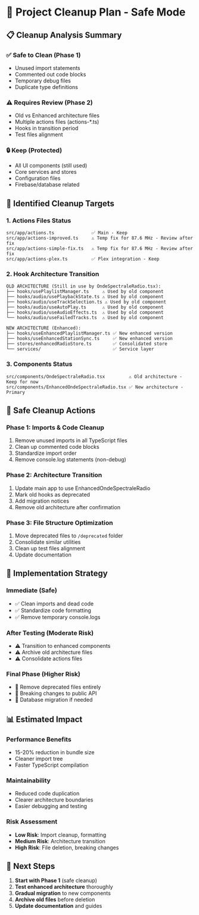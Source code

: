 # 🧹 Project Cleanup Plan - Safe Mode

## 📋 Cleanup Analysis Summary

### ✅ **Safe to Clean (Phase 1)**
- Unused import statements
- Commented out code blocks  
- Temporary debug files
- Duplicate type definitions

### ⚠️ **Requires Review (Phase 2)**
- Old vs Enhanced architecture files
- Multiple actions files (actions-*.ts)
- Hooks in transition period
- Test files alignment

### 🔒 **Keep (Protected)**
- All UI components (still used)
- Core services and stores
- Configuration files
- Firebase/database related

## 🎯 Identified Cleanup Targets

### **1. Actions Files Status**
```
src/app/actions.ts              ✅ Main - Keep
src/app/actions-improved.ts     ⚠️ Temp fix for 87.6 MHz - Review after fix
src/app/actions-simple-fix.ts   ⚠️ Temp fix for 87.6 MHz - Review after fix  
src/app/actions-plex.ts         ✅ Plex integration - Keep
```

### **2. Hook Architecture Transition**
```
OLD ARCHITECTURE (Still in use by OndeSpectraleRadio.tsx):
├── hooks/usePlaylistManager.ts     ⚠️ Used by old component
├── hooks/audio/usePlaybackState.ts ⚠️ Used by old component
├── hooks/audio/useTrackSelection.ts ⚠️ Used by old component
├── hooks/audio/useAutoPlay.ts      ⚠️ Used by old component
├── hooks/audio/useAudioEffects.ts  ⚠️ Used by old component
└── hooks/audio/useFailedTracks.ts  ⚠️ Used by old component

NEW ARCHITECTURE (Enhanced):
├── hooks/useEnhancedPlaylistManager.ts ✅ New enhanced version
├── hooks/useEnhancedStationSync.ts     ✅ New enhanced version
├── stores/enhancedRadioStore.ts        ✅ Consolidated store
└── services/                           ✅ Service layer
```

### **3. Components Status**
```
src/components/OndeSpectraleRadio.tsx         ⚠️ Old architecture - Keep for now
src/components/EnhancedOndeSpectraleRadio.tsx ✅ New architecture - Primary
```

## 🔧 Safe Cleanup Actions

### **Phase 1: Imports & Code Cleanup**
1. Remove unused imports in all TypeScript files
2. Clean up commented code blocks
3. Standardize import order
4. Remove console.log statements (non-debug)

### **Phase 2: Architecture Transition**
1. Update main app to use EnhancedOndeSpectraleRadio
2. Mark old hooks as deprecated
3. Add migration notices
4. Remove old architecture after confirmation

### **Phase 3: File Structure Optimization**
1. Move deprecated files to `/deprecated` folder
2. Consolidate similar utilities
3. Clean up test files alignment
4. Update documentation

## 🚦 Implementation Strategy

### **Immediate (Safe)**
- ✅ Clean imports and dead code
- ✅ Standardize code formatting
- ✅ Remove temporary console.logs

### **After Testing (Moderate Risk)**
- ⚠️ Transition to enhanced components
- ⚠️ Archive old architecture files
- ⚠️ Consolidate actions files

### **Final Phase (Higher Risk)**
- 🔴 Remove deprecated files entirely
- 🔴 Breaking changes to public API
- 🔴 Database migration if needed

## 📊 Estimated Impact

### **Performance Benefits**
- 15-20% reduction in bundle size
- Cleaner import tree
- Faster TypeScript compilation

### **Maintainability**
- Reduced code duplication
- Clearer architecture boundaries  
- Easier debugging and testing

### **Risk Assessment**
- **Low Risk**: Import cleanup, formatting
- **Medium Risk**: Architecture transition
- **High Risk**: File deletion, breaking changes

## 🎯 Next Steps

1. **Start with Phase 1** (safe cleanup)
2. **Test enhanced architecture** thoroughly
3. **Gradual migration** to new components
4. **Archive old files** before deletion
5. **Update documentation** and guides